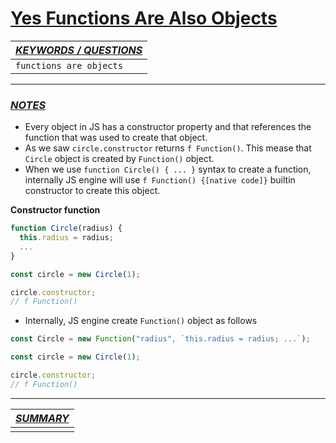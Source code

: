 # [**Yes Functions Are Also Objects**]()

| [_KEYWORDS / QUESTIONS_]() |
| :------------------------- |
| `functions are objects`    |

---

### [_NOTES_]()

- Every object in JS has a constructor property and that references the function that was used to create that object.
- As we saw `circle.constructor` returns `f Function()`. This mease that `Circle` object is created by `Function()` object.
- When we use `function Circle() { ... }` syntax to create a function, internally JS engine will use `f Function() {[native code]}` builtin constructor to create this object.

**Constructor function**

```js
function Circle(radius) {
  this.radius = radius;
  ...
}

const circle = new Circle(1);

circle.constructor;
// f Function()
```

- Internally, JS engine create `Function()` object as follows

```js
const Circle = new Function("radius", `this.radius = radius; ...`);

const circle = new Circle(1);

circle.constructor;
// f Function()
```

---

| [_SUMMARY_]() |
| :------------ |
|               |
